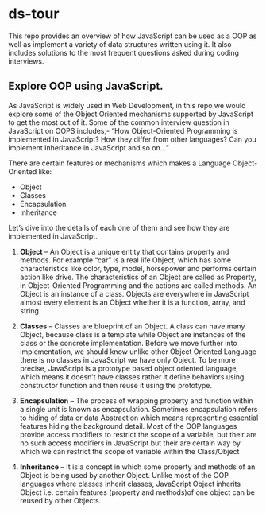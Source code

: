 # ds-tour
This repo provides an overview of how JavaScript can be used as a OOP as well as implement a variety of data structures written using it. It also includes solutions to the most frequent questions asked during coding interviews. 

## Explore OOP using JavaScript.

As JavaScript is widely used in Web Development, in this repo we would explore some of the Object Oriented mechanisms supported by JavaScript to get the most out of it. Some of the common interview question in JavaScript on OOPS includes,- “How Object-Oriented Programming is implemented in JavaScript? How they differ from other languages? Can you implement Inheritance in JavaScript and so on…”

There are certain features or mechanisms which makes a Language Object-Oriented like: 


- Object
- Classes
- Encapsulation
- Inheritance


Let’s dive into the details of each one of them and see how they are implemented in JavaScript.

1. **Object** – An Object is a unique entity that contains property and methods. For example “car” is a real life Object, which has some characteristics like color, type, model, horsepower and performs certain action like drive. The characteristics of an Object are called as Property, in Object-Oriented Programming and the actions are called methods. An Object is an instance of a class. Objects are everywhere in JavaScript almost every element is an Object whether it is a function, array, and string. 

2. **Classes** – Classes are blueprint of an Object. A class can have many Object, because class is a template while Object are instances of the class or the concrete implementation. 
Before we move further into implementation, we should know unlike other Object Oriented Language there is no classes in JavaScript we have only Object. To be more precise, JavaScript is a prototype based object oriented language, which means it doesn’t have classes rather it define behaviors using constructor function and then reuse it using the prototype. 

3. **Encapsulation** – The process of wrapping property and function within a single unit is known as encapsulation. Sometimes encapsulation refers to hiding of data or data Abstraction which means representing essential features hiding the background detail. Most of the OOP languages provide access modifiers to restrict the scope of a variable, but their are no such access modifiers in JavaScript but their are certain way by which we can restrict the scope of variable within the Class/Object

4. **Inheritance** – It is a concept in which some property and methods of an Object is being used by another Object. Unlike most of the OOP languages where classes inherit classes, JavaScript Object inherits Object i.e. certain features (property and methods)of one object can be reused by other Objects.
